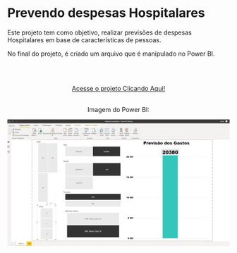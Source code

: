 # Prevendo despesas Hospitalares

Este projeto tem como objetivo, realizar previsões de despesas Hospitalares em base de características de pessoas.

No final do projeto, é criado um arquivo que é manipulado no Power BI.

<br/>
<br/>

<p align="center"><a href="https://wenceslau93.github.io/Prevendo_despesas_Hospitalares/">Acesse o projeto Clicando Aqui!</a></p>

<br/>

<center>Imagem do Power BI:</center>
<center>
<p align="center">
<img src="https://github.com/Wenceslau93/Prevendo_despesas_Hospitalares/blob/main/Despesas.PNG" alt="some text">
</center></p>
